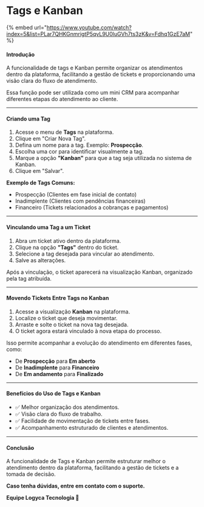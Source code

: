 # Tags e Kanban

{% embed url="https://www.youtube.com/watch?index=5&list=PLar7QHKGnmrigtP5qvL9U0luGVh7ts3zK&v=Fdhq1GzE7aM" %}

#### Introdução

A funcionalidade de tags e Kanban permite organizar os atendimentos dentro da plataforma, facilitando a gestão de tickets e proporcionando uma visão clara do fluxo de atendimento.

Essa função pode ser utilizada como um mini CRM para acompanhar diferentes etapas do atendimento ao cliente.

***

#### Criando uma Tag

1. Acesse o menu de **Tags** na plataforma.
2. Clique em "Criar Nova Tag".
3. Defina um nome para a tag. Exemplo: **Prospecção**.
4. Escolha uma cor para identificar visualmente a tag.
5. Marque a opção **"Kanban"** para que a tag seja utilizada no sistema de Kanban.
6. Clique em "Salvar".

**Exemplo de Tags Comuns:**

* Prospecção (Clientes em fase inicial de contato)
* Inadimplente (Clientes com pendências financeiras)
* Financeiro (Tickets relacionados a cobranças e pagamentos)

***

#### Vinculando uma Tag a um Ticket

1. Abra um ticket ativo dentro da plataforma.
2. Clique na opção **"Tags"** dentro do ticket.
3. Selecione a tag desejada para vincular ao atendimento.
4. Salve as alterações.

Após a vinculação, o ticket aparecerá na visualização Kanban, organizado pela tag atribuída.

***

#### Movendo Tickets Entre Tags no Kanban

1. Acesse a visualização **Kanban** na plataforma.
2. Localize o ticket que deseja movimentar.
3. Arraste e solte o ticket na nova tag desejada.
4. O ticket agora estará vinculado à nova etapa do processo.

Isso permite acompanhar a evolução do atendimento em diferentes fases, como:

* De **Prospecção** para **Em aberto**
* De **Inadimplente** para **Financeiro**
* De **Em andamento** para **Finalizado**

***

#### Benefícios do Uso de Tags e Kanban

* ✅ Melhor organização dos atendimentos.
* ✅ Visão clara do fluxo de trabalho.
* ✅ Facilidade de movimentação de tickets entre fases.
* ✅ Acompanhamento estruturado de clientes e atendimentos.

***

#### Conclusão

A funcionalidade de Tags e Kanban permite estruturar melhor o atendimento dentro da plataforma, facilitando a gestão de tickets e a tomada de decisão.

**Caso tenha dúvidas, entre em contato com o suporte.**

**Equipe Logyca Tecnologia 🚀**

